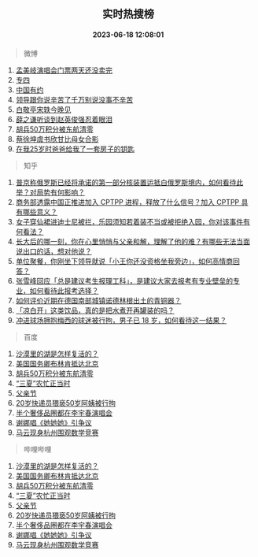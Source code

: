 <div align="center"><h2>实时热搜榜</h2><h4>2023-06-18 12:08:01</h4></div>

> 微博  

1. [孟美岐演唱会门票两天还没卖完](https://s.weibo.com/weibo?q=%23%E5%AD%9F%E7%BE%8E%E5%B2%90%E6%BC%94%E5%94%B1%E4%BC%9A%E9%97%A8%E7%A5%A8%E4%B8%A4%E5%A4%A9%E8%BF%98%E6%B2%A1%E5%8D%96%E5%AE%8C%23&t=31&band_rank=1&Refer=top)<br />
2. [专四](https://s.weibo.com/weibo?q=%E4%B8%93%E5%9B%9B&t=31&band_rank=2&Refer=top)<br />
3. [中国有约](https://s.weibo.com/weibo?q=%23%E4%B8%AD%E5%9B%BD%E6%9C%89%E7%BA%A6%23&t=31&band_rank=3&Refer=top)<br />
4. [领导跟你说辛苦了千万别说没事不辛苦](https://s.weibo.com/weibo?q=%E9%A2%86%E5%AF%BC%E8%B7%9F%E4%BD%A0%E8%AF%B4%E8%BE%9B%E8%8B%A6%E4%BA%86%E5%8D%83%E4%B8%87%E5%88%AB%E8%AF%B4%E6%B2%A1%E4%BA%8B%E4%B8%8D%E8%BE%9B%E8%8B%A6&t=31&band_rank=4&Refer=top)<br />
5. [白敬亭宋轶今晚见](https://s.weibo.com/weibo?q=%23%E7%99%BD%E6%95%AC%E4%BA%AD%E5%AE%8B%E8%BD%B6%E4%BB%8A%E6%99%9A%E8%A7%81%23&t=31&band_rank=5&Refer=top)<br />
6. [薛之谦听谈到赵英俊强忍着眼泪](https://s.weibo.com/weibo?q=%23%E8%96%9B%E4%B9%8B%E8%B0%A6%E5%90%AC%E8%B0%88%E5%88%B0%E8%B5%B5%E8%8B%B1%E4%BF%8A%E5%BC%BA%E5%BF%8D%E7%9D%80%E7%9C%BC%E6%B3%AA%23&t=31&band_rank=6&Refer=top)<br />
7. [胡兵50万积分被东航清零](https://s.weibo.com/weibo?q=%23%E8%83%A1%E5%85%B550%E4%B8%87%E7%A7%AF%E5%88%86%E8%A2%AB%E4%B8%9C%E8%88%AA%E6%B8%85%E9%9B%B6%23&t=31&band_rank=7&Refer=top)<br />
8. [蔡徐坤虞书欣甘比母女合影](https://s.weibo.com/weibo?q=%23%E8%94%A1%E5%BE%90%E5%9D%A4%E8%99%9E%E4%B9%A6%E6%AC%A3%E7%94%98%E6%AF%94%E6%AF%8D%E5%A5%B3%E5%90%88%E5%BD%B1%23&t=31&band_rank=8&Refer=top)<br />
9. [在我25岁时爸爸给我了一套房子的钥匙](https://s.weibo.com/weibo?q=%E5%9C%A8%E6%88%9125%E5%B2%81%E6%97%B6%E7%88%B8%E7%88%B8%E7%BB%99%E6%88%91%E4%BA%86%E4%B8%80%E5%A5%97%E6%88%BF%E5%AD%90%E7%9A%84%E9%92%A5%E5%8C%99&t=31&band_rank=9&Refer=top)<br />

> 知乎  

1. [普京称俄罗斯已经将承诺的第一部分核装置运抵白俄罗斯境内，如何看待此举？对局势有何影响？](https://www.zhihu.com/question/607107944)<br />
2. [商务部透露中国正推进加入 CPTPP 进程，释放了什么信号？加入 CPTPP 具有哪些意义？](https://www.zhihu.com/question/607175927)<br />
3. [女子穿仙裙进迪士尼被拦，乐园须知若着装不当或被拒绝入园，你对该事件有何看法？](https://www.zhihu.com/question/606726034)<br />
4. [长大后的哪一刻，你在心里悄悄与父亲和解，理解了他的难？有哪些无法当面说出口的话，想对他说？](https://www.zhihu.com/question/605713053)<br />
5. [单位聚餐，你刚坐下领导就说「小王你还没资格坐我旁边」，如何高情商回答？](https://www.zhihu.com/question/606620590)<br />
6. [张雪峰回应「总是建议考生报理工科」，是建议大家去报考有专业壁垒的专业，如何看待此报考选择？](https://www.zhihu.com/question/606790360)<br />
7. [如何评价近期在德国南部城镇诺德林根出土的青铜器？](https://www.zhihu.com/question/607078479)<br />
8. [「凉白开」这类饮品，真的是把水煮开再罐装的吗？](https://www.zhihu.com/question/606321291)<br />
9. [冲进球场拥抱梅西的球迷被行拘，男子已 18 岁，如何看待这一结果？](https://www.zhihu.com/question/607010548)<br />

> 百度  

1. [沙漠里的湖是怎样复活的？](https://www.baidu.com/s?wd=%E6%B2%99%E6%BC%A0%E9%87%8C%E7%9A%84%E6%B9%96%E6%98%AF%E6%80%8E%E6%A0%B7%E5%A4%8D%E6%B4%BB%E7%9A%84%EF%BC%9F&sa=fyb_news&rsv_dl=fyb_news)<br />
2. [美国国务卿布林肯抵达北京](https://www.baidu.com/s?wd=%E7%BE%8E%E5%9B%BD%E5%9B%BD%E5%8A%A1%E5%8D%BF%E5%B8%83%E6%9E%97%E8%82%AF%E6%8A%B5%E8%BE%BE%E5%8C%97%E4%BA%AC&sa=fyb_news&rsv_dl=fyb_news)<br />
3. [胡兵50万积分被东航清零](https://www.baidu.com/s?wd=%E8%83%A1%E5%85%B550%E4%B8%87%E7%A7%AF%E5%88%86%E8%A2%AB%E4%B8%9C%E8%88%AA%E6%B8%85%E9%9B%B6&sa=fyb_news&rsv_dl=fyb_news)<br />
4. [“三夏”农忙正当时](https://www.baidu.com/s?wd=%E2%80%9C%E4%B8%89%E5%A4%8F%E2%80%9D%E5%86%9C%E5%BF%99%E6%AD%A3%E5%BD%93%E6%97%B6&sa=fyb_news&rsv_dl=fyb_news)<br />
5. [父亲节](https://www.baidu.com/s?wd=%E7%88%B6%E4%BA%B2%E8%8A%82&sa=fyb_news&rsv_dl=fyb_news)<br />
6. [20岁快递员猥亵50岁阿姨被行拘](https://www.baidu.com/s?wd=20%E5%B2%81%E5%BF%AB%E9%80%92%E5%91%98%E7%8C%A5%E4%BA%B550%E5%B2%81%E9%98%BF%E5%A7%A8%E8%A2%AB%E8%A1%8C%E6%8B%98&sa=fyb_news&rsv_dl=fyb_news)<br />
7. [半个奢侈品圈都在李宇春演唱会](https://www.baidu.com/s?wd=%E5%8D%8A%E4%B8%AA%E5%A5%A2%E4%BE%88%E5%93%81%E5%9C%88%E9%83%BD%E5%9C%A8%E6%9D%8E%E5%AE%87%E6%98%A5%E6%BC%94%E5%94%B1%E4%BC%9A&sa=fyb_news&rsv_dl=fyb_news)<br />
8. [谢娜唱《她她她》引争议](https://www.baidu.com/s?wd=%E8%B0%A2%E5%A8%9C%E5%94%B1%E3%80%8A%E5%A5%B9%E5%A5%B9%E5%A5%B9%E3%80%8B%E5%BC%95%E4%BA%89%E8%AE%AE&sa=fyb_news&rsv_dl=fyb_news)<br />
9. [马云现身杭州围观数学竞赛](https://www.baidu.com/s?wd=%E9%A9%AC%E4%BA%91%E7%8E%B0%E8%BA%AB%E6%9D%AD%E5%B7%9E%E5%9B%B4%E8%A7%82%E6%95%B0%E5%AD%A6%E7%AB%9E%E8%B5%9B&sa=fyb_news&rsv_dl=fyb_news)<br />

> 哔哩哔哩  

1. [沙漠里的湖是怎样复活的？](https://www.baidu.com/s?wd=%E6%B2%99%E6%BC%A0%E9%87%8C%E7%9A%84%E6%B9%96%E6%98%AF%E6%80%8E%E6%A0%B7%E5%A4%8D%E6%B4%BB%E7%9A%84%EF%BC%9F&sa=fyb_news&rsv_dl=fyb_news)<br />
2. [美国国务卿布林肯抵达北京](https://www.baidu.com/s?wd=%E7%BE%8E%E5%9B%BD%E5%9B%BD%E5%8A%A1%E5%8D%BF%E5%B8%83%E6%9E%97%E8%82%AF%E6%8A%B5%E8%BE%BE%E5%8C%97%E4%BA%AC&sa=fyb_news&rsv_dl=fyb_news)<br />
3. [胡兵50万积分被东航清零](https://www.baidu.com/s?wd=%E8%83%A1%E5%85%B550%E4%B8%87%E7%A7%AF%E5%88%86%E8%A2%AB%E4%B8%9C%E8%88%AA%E6%B8%85%E9%9B%B6&sa=fyb_news&rsv_dl=fyb_news)<br />
4. [“三夏”农忙正当时](https://www.baidu.com/s?wd=%E2%80%9C%E4%B8%89%E5%A4%8F%E2%80%9D%E5%86%9C%E5%BF%99%E6%AD%A3%E5%BD%93%E6%97%B6&sa=fyb_news&rsv_dl=fyb_news)<br />
5. [父亲节](https://www.baidu.com/s?wd=%E7%88%B6%E4%BA%B2%E8%8A%82&sa=fyb_news&rsv_dl=fyb_news)<br />
6. [20岁快递员猥亵50岁阿姨被行拘](https://www.baidu.com/s?wd=20%E5%B2%81%E5%BF%AB%E9%80%92%E5%91%98%E7%8C%A5%E4%BA%B550%E5%B2%81%E9%98%BF%E5%A7%A8%E8%A2%AB%E8%A1%8C%E6%8B%98&sa=fyb_news&rsv_dl=fyb_news)<br />
7. [半个奢侈品圈都在李宇春演唱会](https://www.baidu.com/s?wd=%E5%8D%8A%E4%B8%AA%E5%A5%A2%E4%BE%88%E5%93%81%E5%9C%88%E9%83%BD%E5%9C%A8%E6%9D%8E%E5%AE%87%E6%98%A5%E6%BC%94%E5%94%B1%E4%BC%9A&sa=fyb_news&rsv_dl=fyb_news)<br />
8. [谢娜唱《她她她》引争议](https://www.baidu.com/s?wd=%E8%B0%A2%E5%A8%9C%E5%94%B1%E3%80%8A%E5%A5%B9%E5%A5%B9%E5%A5%B9%E3%80%8B%E5%BC%95%E4%BA%89%E8%AE%AE&sa=fyb_news&rsv_dl=fyb_news)<br />
9. [马云现身杭州围观数学竞赛](https://www.baidu.com/s?wd=%E9%A9%AC%E4%BA%91%E7%8E%B0%E8%BA%AB%E6%9D%AD%E5%B7%9E%E5%9B%B4%E8%A7%82%E6%95%B0%E5%AD%A6%E7%AB%9E%E8%B5%9B&sa=fyb_news&rsv_dl=fyb_news)<br />
